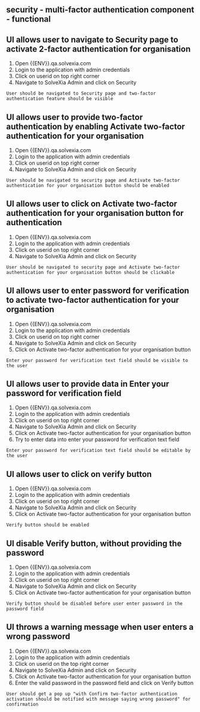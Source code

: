 ## security - multi-factor authentication component - functional

## UI allows user to navigate to Security page to activate 2-factor authentication for organisation

1. Open {{ENV}}.qa.solvexia.com
2. Login to the application with admin credentials  
3. Click on userid on top right corner
4. Navigate to  SolveXia Admin and click on Security 

`User should be navigated to Security page and two-factor authentication feature should be visible`

## UI allows user to provide two-factor authentication by enabling Activate two-factor authentication for your organisation

1. Open {{ENV}}.qa.solvexia.com
2. Login to the application with admin credentials  
3. Click on userid on top right corner
4. Navigate to  SolveXia Admin and click on Security 

`User should be navigated to security page and Activate two-factor authentication for your organisation button should be enabled`

## UI allows user to click on Activate two-factor authentication for your organisation button for authentication

1. Open {{ENV}}.qa.solvexia.com
2. Login to the application with admin credentials  
3. Click on userid on top right corner
4. Navigate to SolveXia Admin and click on Security 

`User should be navigated to security page and Activate two-factor authentication for your organisation button should be clickable `

## UI allows user to enter password for verification to activate two-factor authentication for your organisation
1. Open {{ENV}}.qa.solvexia.com
2. Login to the application with admin credentials 
3. Click on userid on top right corner
4. Navigate to SolveXia Admin and click on Security 
5. Click on Activate two-factor authentication for your organisation button

`Enter your password for verification text field should be visible to the user`

## UI allows user to provide data in Enter your password for verification field 

1. Open {{ENV}}.qa.solvexia.com
2. Login to the application with admin credentials 
3. Click on userid on top right corner
4. Navigate to  SolveXia Admin and click on Security 
5. Click on Activate two-factor authentication for your organisation button
6. Try to enter data into enter your password for verification text field

`Enter your password for verification text field should be editable by the user`

## UI allows user to click on verify button 

1. Open {{ENV}}.qa.solvexia.com
2. Login to the application with admin credentials 
3. Click on userid on top right corner
4. Navigate to  SolveXia Admin and click on Security 
5. Click on Activate two-factor authentication for your organisation button

`Verify button should be enabled`

## UI disable Verify button, without providing the password 

1. Open {{ENV}}.qa.solvexia.com
2. Login to the application with admin credentials 
3. Click on userid on top right corner
4. Navigate to  SolveXia Admin and click on Security 
5. Click on Activate two-factor authentication for your organisation button

`Verify button should be disabled before user enter password in the password field`

## UI throws a warning message when user enters a wrong password

1. Open {{ENV}}.qa.solvexia.com
2. Login to the application with admin credentials
3. Click on userid on the top right corner
4. Navigate to SolveXia Admin and click on Security
5. Click on Activate two-factor authentication for your organisation button
6. Enter the valid password in the password field and click on Verify button

`User should get a pop up "with Confirm two-factor authentication activation should be notified with message saying wrong password" for confirmation`
